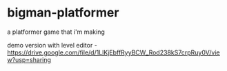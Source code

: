 # bigman-platformer
 a platformer game that i'm making

demo version with level editor - https://drive.google.com/file/d/1LlKjEbffRyyBCW_Rod238kS7crpRuy0V/view?usp=sharing
